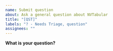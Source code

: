 ```yaml
---
name: Submit question
about: Ask a general question about NVTabular
title: "[QST]"
labels: "? - Needs Triage, question"
assignees: ""
---
```


**What is your question?**
